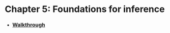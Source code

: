 # Chapter 5: Foundations for inference

* ### [Walkthrough](https://github.com/RiccardoMPesce/OpenIntro-Statistics-Excercises/tree/main/chapter5/chapter5_walkthrough.ipynb)